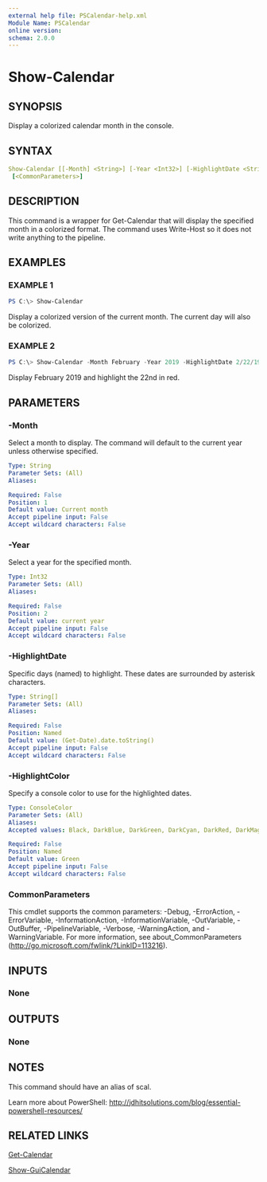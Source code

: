```yaml
---
external help file: PSCalendar-help.xml
Module Name: PSCalendar
online version:
schema: 2.0.0
---
```


# Show-Calendar

## SYNOPSIS

Display a colorized calendar month in the console.

## SYNTAX

```yaml
Show-Calendar [[-Month] <String>] [-Year <Int32>] [-HighlightDate <String[]>] [-HighlightColor <ConsoleColor>]
 [<CommonParameters>]
```

## DESCRIPTION

This command is a wrapper for Get-Calendar that will display the specified month in a colorized format. The command uses Write-Host so it does not write anything to the pipeline.

## EXAMPLES

### EXAMPLE 1

```powershell
PS C:\> Show-Calendar
```

Display a colorized version of the current month. The current day will also be colorized.

### EXAMPLE 2

```powershell
PS C:\> Show-Calendar -Month February -Year 2019 -HighlightDate 2/22/19 -HighlightColor red
```

Display February 2019 and highlight the 22nd in red.

## PARAMETERS

### -Month

Select a month to display. The command will default to the current year unless otherwise specified.

```yaml
Type: String
Parameter Sets: (All)
Aliases:

Required: False
Position: 1
Default value: Current month
Accept pipeline input: False
Accept wildcard characters: False
```

### -Year

Select a year for the specified month.

```yaml
Type: Int32
Parameter Sets: (All)
Aliases:

Required: False
Position: 2
Default value: current year
Accept pipeline input: False
Accept wildcard characters: False
```

### -HighlightDate

Specific days (named) to highlight. These dates are surrounded by asterisk characters.

```yaml
Type: String[]
Parameter Sets: (All)
Aliases:

Required: False
Position: Named
Default value: (Get-Date).date.toString()
Accept pipeline input: False
Accept wildcard characters: False
```

### -HighlightColor

Specify a console color to use for the highlighted dates.

```yaml
Type: ConsoleColor
Parameter Sets: (All)
Aliases:
Accepted values: Black, DarkBlue, DarkGreen, DarkCyan, DarkRed, DarkMagenta, DarkYellow, Gray, DarkGray, Blue, Green, Cyan, Red, Magenta, Yellow, White

Required: False
Position: Named
Default value: Green
Accept pipeline input: False
Accept wildcard characters: False
```

### CommonParameters

This cmdlet supports the common parameters: -Debug, -ErrorAction, -ErrorVariable, -InformationAction, -InformationVariable, -OutVariable, -OutBuffer, -PipelineVariable, -Verbose, -WarningAction, and -WarningVariable.
For more information, see about_CommonParameters (http://go.microsoft.com/fwlink/?LinkID=113216).

## INPUTS

### None

## OUTPUTS

### None

## NOTES

This command should have an alias of scal.

Learn more about PowerShell: http://jdhitsolutions.com/blog/essential-powershell-resources/

## RELATED LINKS

[Get-Calendar]()

[Show-GuiCalendar]()
